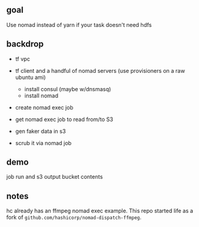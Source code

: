 
## goal

Use nomad instead of yarn if your task doesn't need hdfs


## backdrop

- tf vpc

- tf client and a handful of nomad servers (use provisioners on a raw ubuntu ami)

    - install consul (maybe w/dnsmasq)
    - install nomad

- create nomad exec job

- get nomad exec job to read from/to S3

- gen faker data in s3

- scrub it via nomad job


## demo

job run and s3 output bucket contents


## notes

hc already has an ffmpeg nomad exec example.  This repo started life as a fork
of `github.com/hashicorp/nomad-dispatch-ffmpeg`.


